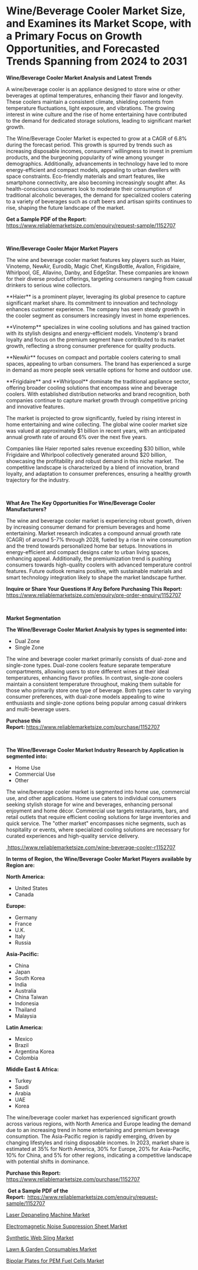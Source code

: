 <p><h1>Wine/Beverage Cooler Market Size, and Examines its Market Scope, with a Primary Focus on Growth Opportunities, and Forecasted Trends Spanning from 2024 to 2031</h1></p><p><strong>Wine/Beverage Cooler Market Analysis and Latest Trends</strong></p>
<p><p>A wine/beverage cooler is an appliance designed to store wine or other beverages at optimal temperatures, enhancing their flavor and longevity. These coolers maintain a consistent climate, shielding contents from temperature fluctuations, light exposure, and vibrations. The growing interest in wine culture and the rise of home entertaining have contributed to the demand for dedicated storage solutions, leading to significant market growth. </p><p>The Wine/Beverage Cooler Market is expected to grow at a CAGR of 6.8% during the forecast period. This growth is spurred by trends such as increasing disposable incomes, consumers' willingness to invest in premium products, and the burgeoning popularity of wine among younger demographics. Additionally, advancements in technology have led to more energy-efficient and compact models, appealing to urban dwellers with space constraints. Eco-friendly materials and smart features, like smartphone connectivity, are also becoming increasingly sought after. As health-conscious consumers look to moderate their consumption of traditional alcoholic beverages, the demand for specialized coolers catering to a variety of beverages such as craft beers and artisan spirits continues to rise, shaping the future landscape of the market.</p></p>
<p><strong>Get a Sample PDF of the Report:&nbsp;</strong> <a href="https://www.reliablemarketsize.com/enquiry/request-sample/1152707?utm_campaign=1167&utm_medium=2&utm_source=Github&utm_content=ia&utm_term=02102024&utm_id=winebeverage-cooler">https://www.reliablemarketsize.com/enquiry/request-sample/1152707</a></p>
<p>&nbsp;</p>
<p><strong>Wine/Beverage Cooler Major Market Players</strong></p>
<p><p>The wine and beverage cooler market features key players such as Haier, Vinotemp, NewAir, Eurodib, Magic Chef, KingsBottle, Avallon, Frigidaire, Whirlpool, GE, Allavino, Danby, and EdgeStar. These companies are known for their diverse product offerings, targeting consumers ranging from casual drinkers to serious wine collectors.</p><p>**Haier** is a prominent player, leveraging its global presence to capture significant market share. Its commitment to innovation and technology enhances customer experience. The company has seen steady growth in the cooler segment as consumers increasingly invest in home experiences.</p><p>**Vinotemp** specializes in wine cooling solutions and has gained traction with its stylish designs and energy-efficient models. Vinotemp's brand loyalty and focus on the premium segment have contributed to its market growth, reflecting a strong consumer preference for quality products.</p><p>**NewAir** focuses on compact and portable coolers catering to small spaces, appealing to urban consumers. The brand has experienced a surge in demand as more people seek versatile options for home and outdoor use.</p><p>**Frigidaire** and **Whirlpool** dominate the traditional appliance sector, offering broader cooling solutions that encompass wine and beverage coolers. With established distribution networks and brand recognition, both companies continue to capture market growth through competitive pricing and innovative features.</p><p>The market is projected to grow significantly, fueled by rising interest in home entertaining and wine collecting. The global wine cooler market size was valued at approximately $1 billion in recent years, with an anticipated annual growth rate of around 6% over the next five years.</p><p>Companies like Haier reported sales revenue exceeding $30 billion, while Frigidaire and Whirlpool collectively generated around $20 billion, showcasing the profitability and robust demand in this niche market. The competitive landscape is characterized by a blend of innovation, brand loyalty, and adaptation to consumer preferences, ensuring a healthy growth trajectory for the industry.</p></p>
<p>&nbsp;</p>
<p><strong>What Are The Key Opportunities For Wine/Beverage Cooler Manufacturers?</strong></p>
<p><p>The wine and beverage cooler market is experiencing robust growth, driven by increasing consumer demand for premium beverages and home entertaining. Market research indicates a compound annual growth rate (CAGR) of around 5-7% through 2028, fueled by a rise in wine consumption and the trend towards personalized home bar setups. Innovations in energy-efficient and compact designs cater to urban living spaces, enhancing appeal. Additionally, the premiumization trend is pushing consumers towards high-quality coolers with advanced temperature control features. Future outlook remains positive, with sustainable materials and smart technology integration likely to shape the market landscape further.</p></p>
<p><strong>Inquire or Share Your Questions If Any Before Purchasing This Report:</strong> <a href="https://www.reliablemarketsize.com/enquiry/pre-order-enquiry/1152707?utm_campaign=1167&utm_medium=2&utm_source=Github&utm_content=ia&utm_term=02102024&utm_id=winebeverage-cooler">https://www.reliablemarketsize.com/enquiry/pre-order-enquiry/1152707</a></p>
<p>&nbsp;</p>
<p><strong>Market Segmentation</strong></p>
<p><strong>The Wine/Beverage Cooler Market Analysis by types is segmented into:</strong></p>
<p><ul><li>Dual Zone</li><li>Single Zone</li></ul></p>
<p><p>The wine and beverage cooler market primarily consists of dual-zone and single-zone types. Dual-zone coolers feature separate temperature compartments, allowing users to store different wines at their ideal temperatures, enhancing flavor profiles. In contrast, single-zone coolers maintain a consistent temperature throughout, making them suitable for those who primarily store one type of beverage. Both types cater to varying consumer preferences, with dual-zone models appealing to wine enthusiasts and single-zone options being popular among casual drinkers and multi-beverage users.</p></p>
<p><strong>Purchase this Report:&nbsp;</strong><a href="https://www.reliablemarketsize.com/purchase/1152707?utm_campaign=1167&utm_medium=2&utm_source=Github&utm_content=ia&utm_term=02102024&utm_id=winebeverage-cooler">https://www.reliablemarketsize.com/purchase/1152707</a></p>
<p>&nbsp;</p>
<p><strong>The Wine/Beverage Cooler Market Industry Research by Application is segmented into:</strong></p>
<p><ul><li>Home Use</li><li>Commercial Use</li><li>Other</li></ul></p>
<p><p>The wine/beverage cooler market is segmented into home use, commercial use, and other applications. Home use caters to individual consumers seeking stylish storage for wine and beverages, enhancing personal enjoyment and home décor. Commercial use targets restaurants, bars, and retail outlets that require efficient cooling solutions for large inventories and quick service. The "other market" encompasses niche segments, such as hospitality or events, where specialized cooling solutions are necessary for curated experiences and high-quality service delivery.</p></p>
<p><a href="https://www.reliablemarketsize.com/wine-beverage-cooler-r1152707?utm_campaign=1167&utm_medium=2&utm_source=Github&utm_content=ia&utm_term=02102024&utm_id=winebeverage-cooler">&nbsp;https://www.reliablemarketsize.com/wine-beverage-cooler-r1152707</a></p>
<p><strong>In terms of Region, the Wine/Beverage Cooler Market Players available by Region are:</strong></p>
<p>
    <p> <strong> North America: </strong>
        <ul>
            <li>United States</li>
            <li>Canada</li>
        </ul>
        </p> 
    <p> <strong> Europe: </strong>
        <ul>
            <li>Germany</li>
            <li>France</li>
            <li>U.K.</li>
            <li>Italy</li>
            <li>Russia</li>
        </ul>
        </p> 
    <p> <strong> Asia-Pacific: </strong>
        <ul>
            <li>China</li>
            <li>Japan</li>
            <li>South Korea</li>
            <li>India</li>
            <li>Australia</li>
            <li>China Taiwan</li>
            <li>Indonesia</li>
            <li>Thailand</li>
            <li>Malaysia</li>
        </ul>
        </p> 
    <p> <strong> Latin America: </strong>
        <ul>
            <li>Mexico</li>
            <li>Brazil</li>
            <li>Argentina Korea</li>
            <li>Colombia</li>
        </ul>
        </p> 
    <p> <strong> Middle East & Africa: </strong>
        <ul>
            <li>Turkey</li>
            <li>Saudi</li>
            <li>Arabia</li>
            <li>UAE</li>
            <li>Korea</li>
        </ul>
    </p>
    </p>
<p><p>The wine/beverage cooler market has experienced significant growth across various regions, with North America and Europe leading the demand due to an increasing trend in home entertaining and premium beverage consumption. The Asia-Pacific region is rapidly emerging, driven by changing lifestyles and rising disposable incomes. In 2023, market share is estimated at 35% for North America, 30% for Europe, 20% for Asia-Pacific, 10% for China, and 5% for other regions, indicating a competitive landscape with potential shifts in dominance.</p></p>
<p><strong>Purchase this Report: </strong><a href="https://www.reliablemarketsize.com/purchase/1152707?utm_campaign=1167&utm_medium=2&utm_source=Github&utm_content=ia&utm_term=02102024&utm_id=winebeverage-cooler">https://www.reliablemarketsize.com/purchase/1152707</a></p>
<p>&nbsp;<strong>Get a Sample PDF of the Report:&nbsp;&nbsp;</strong><a href="https://www.reliablemarketsize.com/enquiry/request-sample/1152707?utm_campaign=1167&utm_medium=2&utm_source=Github&utm_content=ia&utm_term=02102024&utm_id=winebeverage-cooler">https://www.reliablemarketsize.com/enquiry/request-sample/1152707</a></p>
<p><strong></strong></p>
<p><p><a href="https://www.linkedin.com/pulse/exploring-laser-depaneling-machine-market-dynamics-revenue-wvtgc?trackingId=gNaYMkTHTP68XCq68uAFXw%3D%3D&utm_campaign=1167&utm_medium=2&utm_source=Github&utm_content=ia&utm_term=02102024&utm_id=winebeverage-cooler">Laser Depaneling Machine Market</a></p><p><a href="https://issuu.com/reportprime-2/docs/electromagnetic-noise-suppression-s_0fee8ea9551d07?utm_campaign=1167&utm_medium=2&utm_source=Github&utm_content=ia&utm_term=02102024&utm_id=winebeverage-cooler">Electromagnetic Noise Suppression Sheet Market</a></p><p><a href="https://issuu.com/reportprime-2/docs/synthetic-web-sling-market-size-203_5fb932fe704004?utm_campaign=1167&utm_medium=2&utm_source=Github&utm_content=ia&utm_term=02102024&utm_id=winebeverage-cooler">Synthetic Web Sling Market</a></p><p><a href="https://github.com/mabutironaldo/Market-Research-Report-List-6/blob/main/lawn-garden-consumables-market.md?utm_campaign=1167&utm_medium=2&utm_source=Github&utm_content=ia&utm_term=02102024&utm_id=winebeverage-cooler">Lawn & Garden Consumables Market</a></p><p><a href="https://www.linkedin.com/pulse/why-should-you-invest-bipolar-plates-pem-fuel-cells-market-81xte?utm_campaign=1167&utm_medium=2&utm_source=Github&utm_content=ia&utm_term=02102024&utm_id=winebeverage-cooler">Bipolar Plates for PEM Fuel Cells Market</a></p></p>